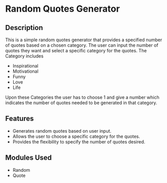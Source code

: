 
# Random Quotes Generator
## Description
This is a simple random quotes generator that provides a specified number of quotes based on a chosen category. The user can input the number of quotes they want and select a specific category for the quotes.
The Category includes
* Inspirational
* Motivational
* Funny
* Love
* Life

Upon these Categories the user has to choose 1 and give a number which indicates the number of quotes needed to be generated in that category.

## Features
* Generates random quotes based on user input.
* Allows the user to choose a specific category for the quotes.
* Provides the flexibility to specify the number of quotes desired.

## Modules Used

* Random
* Quote
